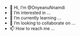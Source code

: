 - 👋 Hi, I’m @OnyeanuNnamdi
- 👀 I’m interested in ...
- 🌱 I’m currently learning ...
- 💞️ I’m looking to collaborate on ...
- 📫 How to reach me ...

<!---
Onyeanu/Onyeanu is a ✨ special ✨ repository because its `README.md` (this file) appears on your GitHub profile.
You can click the Preview link to take a look at your changes.
--->
